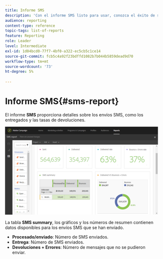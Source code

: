 ```yaml
---
title: Informe SMS
description: 'Con el informe SMS listo para usar, conozca el éxito de sus envíos SMS. '
audience: reporting
content-type: reference
topic-tags: list-of-reports
feature: Reporting
role: Leader
level: Intermediate
exl-id: 1d04bcd0-77f7-4bf0-a322-ec5cb5c1ce14
source-git-commit: fcb5c4a92f23bdffd1082b7b044b5859dead9d70
workflow-type: tm+mt
source-wordcount: '73'
ht-degree: 5%

---
```


# Informe SMS{#sms-report}

El informe **SMS** proporciona detalles sobre los envíos SMS, como los entregados y las tasas de devoluciones.

![](assets/dynamic_report_sms.png)

La tabla **SMS summary**, los gráficos y los números de resumen contienen datos disponibles para los envíos SMS que se han enviado.

* **Procesado/enviado**: Número de SMS enviados.
* **Entrega**: Número de SMS enviados.
* **Devoluciones + Errores**: Número de mensajes que no se pudieron enviar.
